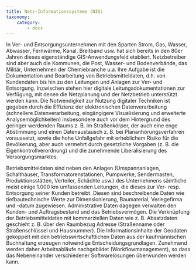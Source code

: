 ```yaml
---
title: Netz-Informationssysteme (NIS)
taxonomy:
    category:
        - docs
---
```

In Ver- und Entsorgungsunternehmen mit den Sparten Strom, Gas, Wasser, Abwasser, Fernwärme, Kanal, Breitband usw. hat sich bereits in den 80er Jahren dieses eigenständige GIS-Anwendungsfeld etabliert. Netzbetreiber sind aber auch die Kommunen, die Post, Wasser- und Bodenverbände, das Militär, Unternehmen der Chemiebranche u.a. Ihre Aufgabe ist die Dokumentation und Bearbeitung von Betriebsmitteldaten, d.h. von Kundendaten bis hin zu den Leitungen und Anlagen zur Ver- und Entsorgung. Inzwischen stehen  hier digitale Leitungsdokumentationen zur Verfügung, mit denen die Netzplanung und der Netzbetrieb unterstützt werden kann. Die Notwendigkeit zur Nutzung digitaler Techniken ist gegeben durch die Effizienz der elektronischen Datenverarbeitung (schnellere Datenverarbeitung, eingängigere Visualisierung und erweiterte Analysemöglichkeiten) insbesondere auch vor dem Hintergrund des geringer werdenden Raums z. B. im Straßenkörper, der auch eine enge Abstimmung und einen Datenaustausch z. B. bei Plananhörungsverfahren voraussetzt, sowie die hohe Unfallgefahr mit erheblichem Risiko für die Bevölkerung, aber auch vermehrt durch gesetzliche Vorgaben (z. B. die Eigenkontrollverordnung) und die zunehmende Liberalisierung des Versorgungsmarktes.

Betriebsmitteldaten sind neben den Anlagen (Umspannanlagen, Schalthäuser, Transformatorenstationen, Pumpwerke, Sendermasten, Produktionsstätten, Verteiler, Schächte usw.) des Unternehmens sämtliche meist einige 1.000 km umfassenden Leitungen, die dieses zur Ver-  resp. Entsorgung seiner Kunden betreibt. Diesen sind beschreibende Daten wie tiefbautechnische Werte zur Dimensionierung, Baumaterial, Verlegefirma und -datum zugewiesen. Administrative Daten dagegen verwalten den Kunden- und Auftragsbestand und das Betriebsvermögen. Die Verknüpfung der Betriebsmitteldaten mit kommerziellen Daten wie z. B. Absatzdaten geschieht z. B. über den Raumbezug Adresse (Straßenname oder Straßenschlüssel und Hausnummer). Die Informationsinhalte der Geodaten gekoppelt mit den betriebswirtschaftlichen Daten aus der kaufmännischen Buchhaltung erzeugen notwendige Entscheidungsgrundlagen. Zunehmend werden daher Arbeitsabläufe nachgebildet (Workflowmanagement), so dass das Nebeneinander verschiedener Softwarelösungen überwunden werden kann.
